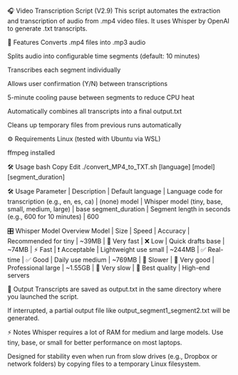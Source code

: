 🎧 Video Transcription Script (V2.9)
This script automates the extraction and transcription of audio from .mp4 video files.
It uses Whisper by OpenAI to generate .txt transcripts.

🚀 Features
Converts .mp4 files into .mp3 audio

Splits audio into configurable time segments (default: 10 minutes)

Transcribes each segment individually

Allows user confirmation (Y/N) between transcriptions

5-minute cooling pause between segments to reduce CPU heat

Automatically combines all transcripts into a final output.txt

Cleans up temporary files from previous runs automatically

⚙️ Requirements
Linux (tested with Ubuntu via WSL)

ffmpeg installed

🛠️ Usage
bash
Copy
Edit
./convert_MP4_to_TXT.sh [language] [model] [segment_duration]

🛠️ Usage
Parameter | Description | Default
language | Language code for transcription (e.g., en, es, ca) | (none)
model | Whisper model (tiny, base, small, medium, large) | base
segment_duration | Segment length in seconds (e.g., 600 for 10 minutes) | 600

🎛️ Whisper Model Overview
Model | Size | Speed | Accuracy | Recommended for
tiny | ~39MB | 🚀 Very fast | ❌ Low | Quick drafts
base | ~74MB | ⚡ Fast | ❗ Acceptable | Lightweight use
small | ~244MB | ✅ Real-time | ✅ Good | Daily use
medium | ~769MB | 🐢 Slower | 🌟 Very good | Professional
large | ~1.55GB | 🐌 Very slow | 🧠 Best quality | High-end servers

📂 Output
Transcripts are saved as output.txt in the same directory where you launched the script.

If interrupted, a partial output file like output_segment1_segment2.txt will be generated.

⚡ Notes
Whisper requires a lot of RAM for medium and large models. Use tiny, base, or small for better performance on most laptops.

Designed for stability even when run from slow drives (e.g., Dropbox or network folders) by copying files to a temporary Linux filesystem.
